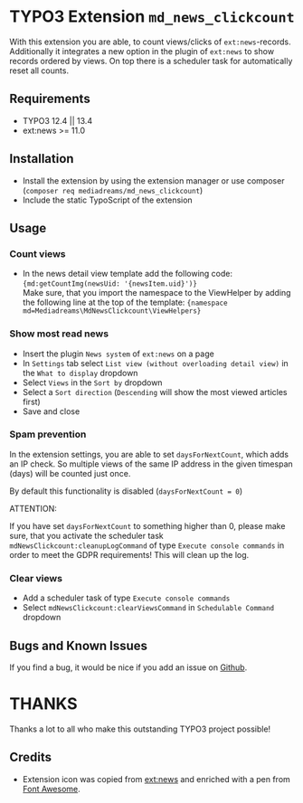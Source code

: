# TYPO3 Extension `md_news_clickcount`
With this extension you are able, to count views/clicks of `ext:news`-records. Additionally it integrates a new option
in the plugin of `ext:news` to show records ordered by views. On top there is a scheduler task for automatically
reset all counts.

## Requirements
- TYPO3 12.4 || 13.4
- ext:news >= 11.0

## Installation
- Install the extension by using the extension manager or use composer (`composer req mediadreams/md_news_clickcount`)
- Include the static TypoScript of the extension

## Usage

### Count views
- In the news detail view template add the following code:<br>
`{md:getCountImg(newsUid: '{newsItem.uid}')}`<br>
Make sure, that you import the namespace to the ViewHelper by adding the following line at the top of the template:
`{namespace md=Mediadreams\MdNewsClickcount\ViewHelpers}`

### Show most read news
- Insert the plugin `News system` of `ext:news` on a page
- In `Settings` tab select `List view (without overloading detail view)` in the `What to display` dropdown
- Select `Views` in the `Sort by` dropdown
- Select a `Sort direction` (`Descending` will show the most viewed articles first)
- Save and close

### Spam prevention
In the extension settings, you are able to set `daysForNextCount`, which adds an IP check. So multiple views of the same
IP address in the given timespan (days) will be counted just once.

By default this functionality is disabled (`daysForNextCount = 0`)

ATTENTION:

If you have set `daysForNextCount` to something higher than 0, please make sure, that you activate the scheduler task
`mdNewsClickcount:cleanupLogCommand` of type `Execute console commands` in order to meet the GDPR requirements! This
will clean up the log.

### Clear views
- Add a scheduler task of type `Execute console commands`
- Select `mdNewsClickcount:clearViewsCommand` in `Schedulable Command` dropdown

## Bugs and Known Issues
If you find a bug, it would be nice if you add an issue on [Github](https://github.com/cdaecke/md_news_clickcount/issues).

# THANKS

Thanks a lot to all who make this outstanding TYPO3 project possible!

## Credits

- Extension icon was copied from [ext:news](https://github.com/georgringer/news) and enriched with a pen from [Font Awesome](https://fontawesome.com/icons/hand-pointer?style=solid).
